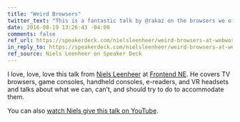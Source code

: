 ```yaml
---
title: "Weird Browsers"
twitter_text: "This is a fantastic talk by @rakaz on the browsers we often overlook."
date: 2016-08-19 13:26:43 -04:00
comments: false
ref_url: https://speakerdeck.com/nielsleenheer/weird-browsers-at-webworker-nrw
in_reply_to: https://speakerdeck.com/nielsleenheer/weird-browsers-at-webworker-nrw
ref_source: Niels Leenheer on Speaker Deck
---
```


I love, love, love this talk from [Niels Leenheer](https://twitter.com/rakaz) at [Frontend NE](https://frontendne.co.uk). He covers TV browsers, game consoles, handheld consoles, e-readers, and VR headsets and talks about what we can, can’t, and should try to do to accommodate them.

You can also [watch Niels give this talk on YouTube](https://www.youtube.com/watch?v=ojGIva5801I).